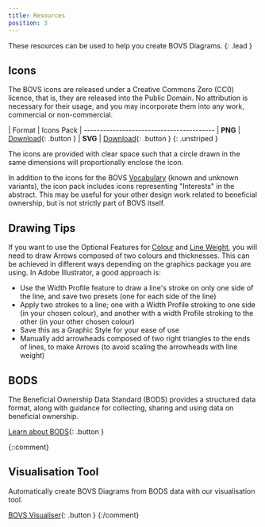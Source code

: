 ```yaml
---
title: Resources
position: 3
---
```


These resources can be used to help you create BOVS Diagrams.
{: .lead }


## Icons

The BOVS icons are released under a Creative Commons Zero (CC0) licence, that is, they are released into the Public Domain. No attribution is necessary for their usage, and you may incorporate them into any work, commercial or non-commercial.

| Format     | Icons Pack
| -----------------------------------------
| **PNG**    | [Download](/visualisation/resources/bovs-png.zip){: .button }
| **SVG**    | [Download](/visualisation/resources/bovs-svg.zip){: .button }
{: .unstriped }

The icons are provided with clear space such that a circle drawn in the same dimensions will proportionally enclose the icon.

In addition to the icons for the BOVS [Vocabulary](/visualisation/core/vocabulary) (known and unknown variants), the icon pack includes icons representing "Interests" in the abstract. This may be useful for your other design work related to beneficial ownership, but is not strictly part of BOVS itself.


## Drawing Tips

If you want to use the Optional Features for [Colour](/visualisation/optional/colour) and [Line Weight](/visualisation/optional/weight), you will need to draw Arrows composed of two colours and thicknesses. This can be achieved in different ways depending on the graphics package you are using. In Adobe Illustrator, a good approach is:

* Use the Width Profile feature to draw a line's stroke on only one side of the line, and save two presets (one for each side of the line)
* Apply two strokes to a line; one with a Width Profile stroking to one side (in your chosen colour), and another with a width Profile stroking to the other (in your other chosen colour)
* Save this as a Graphic Style for your ease of use
* Manually add arrowheads composed of two right triangles to the ends of lines, to make Arrows (to avoid scaling the arrowheads with line weight)


## BODS

The Beneficial Ownership Data Standard (BODS) provides a structured data format, along with guidance for collecting, sharing and using data on beneficial ownership.

[Learn about BODS](https://standard.openownership.org/){: .button }

{::comment}
## Visualisation Tool

Automatically create BOVS Diagrams from BODS data with our visualisation tool.

[BOVS Visualiser](){: .button }
{:/comment}